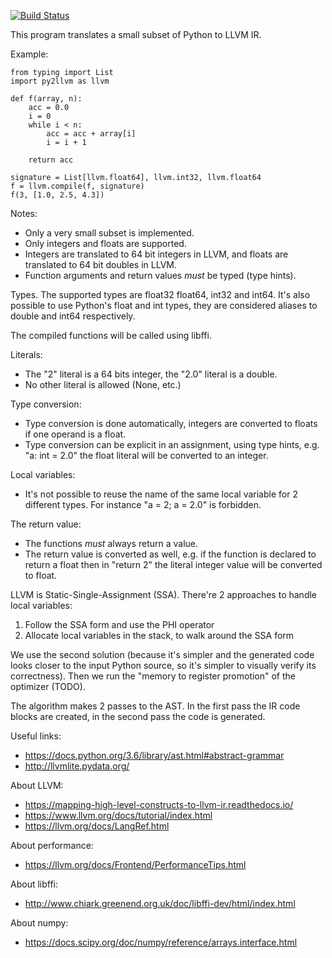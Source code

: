 [![Build Status](https://travis-ci.org/jdavid/py2llvm.svg?branch=master)](http://travis-ci.org/jdavid/py2llvm)

This program translates a small subset of Python to LLVM IR.

Example:

    from typing import List
    import py2llvm as llvm

    def f(array, n):
        acc = 0.0
        i = 0
        while i < n:
            acc = acc + array[i]
            i = i + 1

        return acc

    signature = List[llvm.float64], llvm.int32, llvm.float64
    f = llvm.compile(f, signature)
    f(3, [1.0, 2.5, 4.3])

Notes:

- Only a very small subset is implemented.
- Only integers and floats are supported.
- Integers are translated to 64 bit integers in LLVM, and floats are translated
  to 64 bit doubles in LLVM.
- Function arguments and return values *must* be typed (type hints).

Types. The supported types are float32 float64, int32 and int64. It's also
possible to use Python's float and int types, they are considered aliases to
double and int64 respectively.

The compiled functions will be called using libffi.

Literals:

- The "2" literal is a 64 bits integer, the "2.0" literal is a double.
- No other literal is allowed (None, etc.)

Type conversion:

- Type conversion is done automatically, integers are converted to floats if
  one operand is a float.
- Type conversion can be explicit in an assignment, using type hints, e.g.
  "a: int = 2.0" the float literal will be converted to an integer.

Local variables:

- It's not possible to reuse the name of the same local variable for 2
  different types. For instance "a = 2; a = 2.0" is forbidden.

The return value:

- The functions *must* always return a value.
- The return value is converted as well, e.g. if the function is declared to
  return a float then in "return 2" the literal integer value will be converted
  to float.

LLVM is Static-Single-Assignment (SSA). There're 2 approaches to handle local
variables:

1. Follow the SSA form and use the PHI operator
2. Allocate local variables in the stack, to walk around the SSA form

We use the second solution (because it's simpler and the generated code looks
closer to the input Python source, so it's simpler to visually verify its
correctness). Then we run the "memory to register promotion" of the optimizer
(TODO).

The algorithm makes 2 passes to the AST. In the first pass the IR code blocks
are created, in the second pass the code is generated.

Useful links:

- https://docs.python.org/3.6/library/ast.html#abstract-grammar
- http://llvmlite.pydata.org/

About LLVM:

- https://mapping-high-level-constructs-to-llvm-ir.readthedocs.io/
- https://www.llvm.org/docs/tutorial/index.html
- https://llvm.org/docs/LangRef.html

About performance:

- https://llvm.org/docs/Frontend/PerformanceTips.html

About libffi:

- http://www.chiark.greenend.org.uk/doc/libffi-dev/html/index.html

About numpy:

- https://docs.scipy.org/doc/numpy/reference/arrays.interface.html
